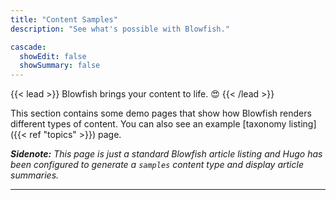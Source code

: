 ```yaml
---
title: "Content Samples"
description: "See what's possible with Blowfish."

cascade:
  showEdit: false
  showSummary: false
---
```


{{< lead >}}
Blowfish brings your content to life. :heart_eyes:
{{< /lead >}}

This section contains some demo pages that show how Blowfish renders different types of content. You can also see an example [taxonomy listing]({{< ref "topics" >}}) page.

_**Sidenote:** This page is just a standard Blowfish article listing and Hugo has been configured to generate a `samples` content type and display article summaries._

---
